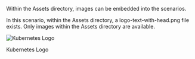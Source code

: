 Within the Assets directory, images can be embedded into the scenarios.

In this scenario, within the Assets directory, a logo-text-with-head.png file exists. Only images within the Assets directory are available.

![Kubernetes Logo](/scenario-examples/scenarios/displaying-images/assets/logo-text-with-head.png)

Kubernetes Logo